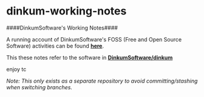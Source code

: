 dinkum-working-notes
====

####DinkumSoftware's Working Notes####

A running account of DinkumSoftware's FOSS (Free and Open Source Software)
activities can be found [**here**](http://github.com/dinkumsoftware/dinkum-blog/blob/master/dinkum-working-notes.txt).

This these notes refer to the software in [**DinkumSoftware/dinkum**](http://github.com/dinkumsoftware/dinkum)

enjoy
tc


*Note: This only exists as a separate repository to avoid committing/stashing when switching branches.*


